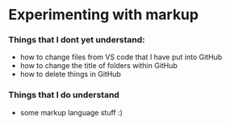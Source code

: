 # Experimenting with markup

### Things that I dont yet understand:
- how to change files from VS code that I have put into GitHub
- how to change the title of folders within GitHub
- how to delete things in GitHub

### Things that I do understand
- some markup language stuff :)
